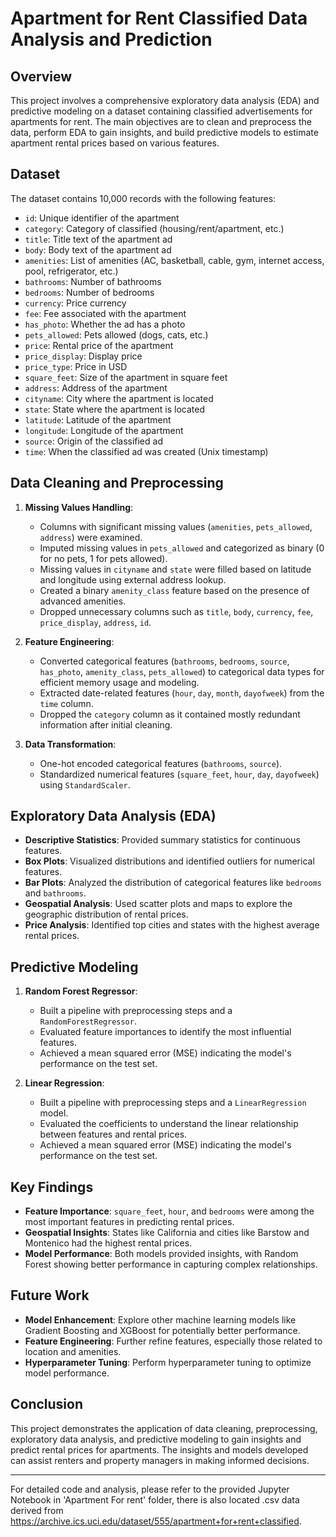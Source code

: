 # Apartment for Rent Classified Data Analysis and Prediction

## Overview

This project involves a comprehensive exploratory data analysis (EDA) and predictive modeling on a dataset containing classified advertisements for apartments for rent. The main objectives are to clean and preprocess the data, perform EDA to gain insights, and build predictive models to estimate apartment rental prices based on various features.

## Dataset

The dataset contains 10,000 records with the following features:

- `id`: Unique identifier of the apartment
- `category`: Category of classified (housing/rent/apartment, etc.)
- `title`: Title text of the apartment ad
- `body`: Body text of the apartment ad
- `amenities`: List of amenities (AC, basketball, cable, gym, internet access, pool, refrigerator, etc.)
- `bathrooms`: Number of bathrooms
- `bedrooms`: Number of bedrooms
- `currency`: Price currency
- `fee`: Fee associated with the apartment
- `has_photo`: Whether the ad has a photo
- `pets_allowed`: Pets allowed (dogs, cats, etc.)
- `price`: Rental price of the apartment
- `price_display`: Display price
- `price_type`: Price in USD
- `square_feet`: Size of the apartment in square feet
- `address`: Address of the apartment
- `cityname`: City where the apartment is located
- `state`: State where the apartment is located
- `latitude`: Latitude of the apartment
- `longitude`: Longitude of the apartment
- `source`: Origin of the classified ad
- `time`: When the classified ad was created (Unix timestamp)

## Data Cleaning and Preprocessing

1. **Missing Values Handling**:
   - Columns with significant missing values (`amenities`, `pets_allowed`, `address`) were examined.
   - Imputed missing values in `pets_allowed` and categorized as binary (0 for no pets, 1 for pets allowed).
   - Missing values in `cityname` and `state` were filled based on latitude and longitude using external address lookup.
   - Created a binary `amenity_class` feature based on the presence of advanced amenities.
   - Dropped unnecessary columns such as `title`, `body`, `currency`, `fee`, `price_display`, `address`, `id`.

2. **Feature Engineering**:
   - Converted categorical features (`bathrooms`, `bedrooms`, `source`, `has_photo`, `amenity_class`, `pets_allowed`) to categorical data types for efficient memory usage and modeling.
   - Extracted date-related features (`hour`, `day`, `month`, `dayofweek`) from the `time` column.
   - Dropped the `category` column as it contained mostly redundant information after initial cleaning.

3. **Data Transformation**:
   - One-hot encoded categorical features (`bathrooms`, `source`).
   - Standardized numerical features (`square_feet`, `hour`, `day`, `dayofweek`) using `StandardScaler`.

## Exploratory Data Analysis (EDA)

- **Descriptive Statistics**: Provided summary statistics for continuous features.
- **Box Plots**: Visualized distributions and identified outliers for numerical features.
- **Bar Plots**: Analyzed the distribution of categorical features like `bedrooms` and `bathrooms`.
- **Geospatial Analysis**: Used scatter plots and maps to explore the geographic distribution of rental prices.
- **Price Analysis**: Identified top cities and states with the highest average rental prices.

## Predictive Modeling

1. **Random Forest Regressor**:
   - Built a pipeline with preprocessing steps and a `RandomForestRegressor`.
   - Evaluated feature importances to identify the most influential features.
   - Achieved a mean squared error (MSE) indicating the model's performance on the test set.

2. **Linear Regression**:
   - Built a pipeline with preprocessing steps and a `LinearRegression` model.
   - Evaluated the coefficients to understand the linear relationship between features and rental prices.
   - Achieved a mean squared error (MSE) indicating the model's performance on the test set.

## Key Findings

- **Feature Importance**: `square_feet`, `hour`, and `bedrooms` were among the most important features in predicting rental prices.
- **Geospatial Insights**: States like California and cities like Barstow and Montenico had the highest rental prices.
- **Model Performance**: Both models provided insights, with Random Forest showing better performance in capturing complex relationships.

## Future Work

- **Model Enhancement**: Explore other machine learning models like Gradient Boosting and XGBoost for potentially better performance.
- **Feature Engineering**: Further refine features, especially those related to location and amenities.
- **Hyperparameter Tuning**: Perform hyperparameter tuning to optimize model performance.

## Conclusion

This project demonstrates the application of data cleaning, preprocessing, exploratory data analysis, and predictive modeling to gain insights and predict rental prices for apartments. The insights and models developed can assist renters and property managers in making informed decisions.

---

For detailed code and analysis, please refer to the provided Jupyter Notebook in 'Apartment For rent' folder, there is also located .csv data derived from https://archive.ics.uci.edu/dataset/555/apartment+for+rent+classified.
